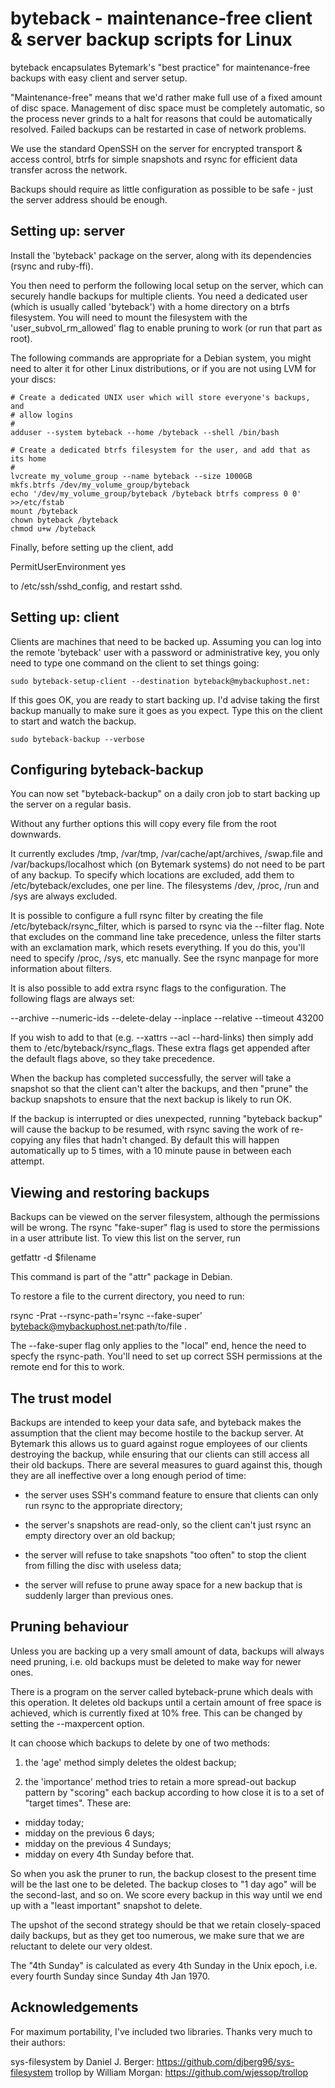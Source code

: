 byteback - maintenance-free client & server backup scripts for Linux
====================================================================

byteback encapsulates Bytemark's "best practice" for maintenance-free backups
with easy client and server setup.

"Maintenance-free" means that we'd rather make full use of a fixed amount of
disc space.  Management of disc space must be completely automatic, so the
process never grinds to a halt for reasons that could be automatically 
resolved.  Failed backups can be restarted in case of network problems.

We use the standard OpenSSH on the server for encrypted transport & access 
control, btrfs for simple snapshots and rsync for efficient data transfer
across the network.

Backups should require as little configuration as possible to be safe - just
the server address should be enough.

Setting up: server
------------------
Install the 'byteback' package on the server, along with its dependencies
(rsync and ruby-ffi).

You then need to perform the following local setup on the server, which can
securely handle backups for multiple clients.  You need a dedicated user
(which is usually called 'byteback') with a home directory on a btrfs 
filesystem.  You will need to mount the filesystem with the 
'user_subvol_rm_allowed' flag to enable pruning to work (or run that part
as root).

The following commands are appropriate for a Debian system, you might need 
to alter it for other Linux distributions, or if you are not using LVM
for your discs:

	# Create a dedicated UNIX user which will store everyone's backups, and
	# allow logins
	#
	adduser --system byteback --home /byteback --shell /bin/bash

	# Create a dedicated btrfs filesystem for the user, and add that as its home
	#
	lvcreate my_volume_group --name byteback --size 1000GB
	mkfs.btrfs /dev/my_volume_group/byteback
	echo '/dev/my_volume_group/byteback /byteback btrfs compress 0 0' >>/etc/fstab
	mount /byteback
	chown byteback /byteback
	chmod u+w /byteback

Finally, before setting up the client, add 

  PermitUserEnvironment yes

to /etc/ssh/sshd_config, and restart sshd.

Setting up: client
------------------
Clients are machines that need to be backed up.  Assuming you can log into
the remote 'byteback' user with a password or administrative key, you only
need to type one command on the client to set things going:

	sudo byteback-setup-client --destination byteback@mybackuphost.net:

If this goes OK, you are ready to start backing up.  I'd advise taking the
first backup manually to make sure it goes as you expect.  Type this on the
client to start and watch the backup.

	sudo byteback-backup --verbose

Configuring byteback-backup
---------------------------
You can now set "byteback-backup"  on a daily cron job to start backing up the
server on a regular basis.

Without any further options this will copy every file from the root downwards.

It currently excludes /tmp, /var/tmp, /var/cache/apt/archives, /swap.file and
/var/backups/localhost which (on Bytemark systems) do not need to be part of
any backup.  To specify which locations are excluded, add them to
/etc/byteback/excludes, one per line.  The filesystems /dev, /proc, /run and
/sys are always excluded.

It is possible to configure a full rsync filter by creating the file
/etc/byteback/rsync_filter, which is parsed to rsync via the --filter flag.
Note that excludes on the command line take precedence, unless the filter
starts with an exclamation mark, which resets everything.  If you do this,
you'll need to specify /proc, /sys, etc manually.  See the rsync manpage for
more information about filters.

It is also possible to add extra rsync flags to the configuration.  The
following flags are always set:

  --archive --numeric-ids --delete-delay --inplace --relative --timeout 43200

If you wish to add to that (e.g. --xattrs --acl --hard-links) then simply add
them to /etc/byteback/rsync_flags.  These extra flags get appended after the
default flags above, so they take precedence.

When the backup has completed successfully, the server will take a snapshot
so that the client can't alter the backups, and then "prune" the backup 
snapshots to ensure that the next backup is likely to run OK.

If the backup is interrupted or dies unexpected, running "byteback backup" 
will cause the backup to be resumed, with rsync saving the work of re-copying
any files that hadn't changed.  By default this will happen automatically up to 
5 times, with a 10 minute pause in between each attempt.

Viewing and restoring backups
-----------------------------

Backups can be viewed on the server filesystem, although the permissions will
be wrong.  The rsync "fake-super" flag is used to store the permissions in a
user attribute list.  To view this list on the server, run 

  getfattr -d  $filename

This command is part of the "attr" package in Debian.

To restore a file to the current directory, you need to run:

  rsync -Prat --rsync-path='rsync --fake-super' byteback@mybackuphost.net:path/to/file .

The --fake-super flag only applies to the "local" end, hence the need to specfy
the rsync-path.  You'll need to set up correct SSH permissions at the remote
end for this to work.

The trust model
---------------
Backups are intended to keep your data safe, and byteback makes the assumption
that the client may become hostile to the backup server.  At Bytemark this
allows us to guard against rogue employees of our clients destroying the backup,
while ensuring that our clients can still access all their old backups.  There
are several measures to guard against this, though they are all ineffective
over a long enough period of time:

* the server uses SSH's command feature to ensure that clients can only
  run rsync to the appropriate directory;

* the server's snapshots are read-only, so the client can't just rsync an
  empty directory over an old backup;

* the server will refuse to take snapshots "too often" to stop the client
  from filling the disc with useless data;

* the server will refuse to prune away space for a new backup that is
  suddenly larger than previous ones.

Pruning behaviour
-----------------
Unless you are backing up a very small amount of data, backups will always 
need pruning, i.e. old backups must be deleted to make way for newer ones.

There is a program on the server called byteback-prune which deals with this
operation.  It deletes old backups until a certain amount of free space is
achieved, which is currently fixed at 10% free.  This can be changed by setting
the --maxpercent option.

It can choose which backups to delete by one of two methods:

1) the 'age' method simply deletes the oldest backup;

2) the 'importance' method tries to retain a more spread-out backup pattern
by "scoring" each backup according to how close it is to a set of "target 
times".  These are:

 * midday today;
 * midday on the previous 6 days;
 * midday on the previous 4 Sundays;
 * midday on every 4th Sunday before that.

So when you ask the pruner to run, the backup closest to the present time will
be the last one to be deleted.  The backup closes to "1 day ago" will be the
second-last, and so on.  We score every backup in this way until we end up with
a "least important" snapshot to delete.

The upshot of the second strategy should be that we retain closely-spaced
daily backups, but as they get too numerous, we make sure that we are reluctant
to delete our very oldest.

The "4th Sunday" is calculated as every 4th Sunday in the Unix epoch, i.e.
every fourth Sunday since Sunday 4th Jan 1970. 

Acknowledgements
----------------
For maximum portability, I've included two libraries.  Thanks very much to
their authors:

sys-filesystem by Daniel J. Berger: https://github.com/djberg96/sys-filesystem
trollop by William Morgan: https://github.com/wjessop/trollop
